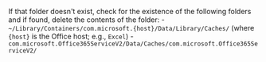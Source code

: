 If that folder doesn't exist, check for the existence of the following folders and if found, delete the contents of the folder:
    - `~/Library/Containers/com.microsoft.{host}/Data/Library/Caches/` (where `{host}` is the Office host; e.g., `Excel`)
    - `com.microsoft.Office365ServiceV2/Data/Caches/com.microsoft.Office365ServiceV2/`

